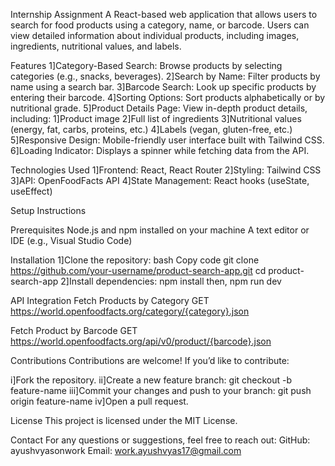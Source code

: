 Internship Assignment
A React-based web application that allows users to search for food products using a category, name, or barcode. Users can view detailed information about individual products, including images, ingredients, nutritional values, and labels.

Features
1]Category-Based Search: Browse products by selecting categories (e.g., snacks, beverages).
2]Search by Name: Filter products by name using a search bar.
3]Barcode Search: Look up specific products by entering their barcode.
4]Sorting Options: Sort products alphabetically or by nutritional grade.
5]Product Details Page: View in-depth product details, including:
    1]Product image
    2]Full list of ingredients
    3]Nutritional values (energy, fat, carbs, proteins, etc.)
    4]Labels (vegan, gluten-free, etc.)
    5]Responsive Design: Mobile-friendly user interface built with Tailwind CSS.
    6]Loading Indicator: Displays a spinner while fetching data from the API.

    
Technologies Used
1]Frontend: React, React Router
2]Styling: Tailwind CSS
3]API: OpenFoodFacts API
4]State Management: React hooks (useState, useEffect)


Setup Instructions

Prerequisites
Node.js and npm installed on your machine
A text editor or IDE (e.g., Visual Studio Code)

Installation
1]Clone the repository:
bash
Copy code
git clone https://github.com/your-username/product-search-app.git
cd product-search-app
2]Install dependencies:
npm install
then,
npm run dev

API Integration
Fetch Products by Category
GET https://world.openfoodfacts.org/category/{category}.json

Fetch Product by Barcode
GET https://world.openfoodfacts.org/api/v0/product/{barcode}.json

Contributions
Contributions are welcome! If you’d like to contribute:

i]Fork the repository.
ii]Create a new feature branch:
git checkout -b feature-name
iii]Commit your changes and push to your branch:
git push origin feature-name
iv]Open a pull request.

License
This project is licensed under the MIT License.

Contact
For any questions or suggestions, feel free to reach out:
GitHub: ayushvyasonwork
Email: work.ayushvyas17@gmail.com
